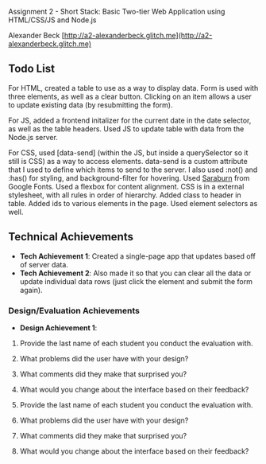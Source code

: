 Assignment 2 - Short Stack: Basic Two-tier Web Application using HTML/CSS/JS and Node.js  

Alexander Beck [http://a2-alexanderbeck.glitch.me](http://a2-alexanderbeck.glitch.me)
## Todo List
For HTML, created a table to use as a way to display data. Form is used with three elements, as well as a clear button. Clicking on an item allows a user to update existing data (by resubmitting the form). 

For JS, added a frontend initalizer for the current date in the date selector, as well as the table headers. Used JS to update table with data from the Node.js server.

For CSS, used \[data-send] (within the JS, but inside a querySelector so it still is CSS) as a way to access elements. data-send is a custom attribute that I used to define which items to send to the server. I also used :not() and :has() for styling, and background-filter for hovering. Used  [Saraburn](https://fonts.google.com/share?preview.size=31&classification=Display) from Google Fonts. Used a flexbox for content alignment. CSS is in a external stylesheet, with all rules in order of hierarchy. Added class to header in table. Added ids to various elements in the page. Used element selectors as well.

## Technical Achievements
- **Tech Achievement 1**: Created a single-page app that updates based off of server data.
- **Tech Achievement 2**: Also made it so that you can clear all the data or update individual data rows (just click the element and submit the form again).

### Design/Evaluation Achievements
- **Design Achievement 1**: 
1. Provide the last name of each student you conduct the evaluation with.
2. What problems did the user have with your design?
3. What comments did they make that surprised you?
4. What would you change about the interface based on their feedback?

1. Provide the last name of each student you conduct the evaluation with.
2. What problems did the user have with your design?
3. What comments did they make that surprised you?
4. What would you change about the interface based on their feedback?